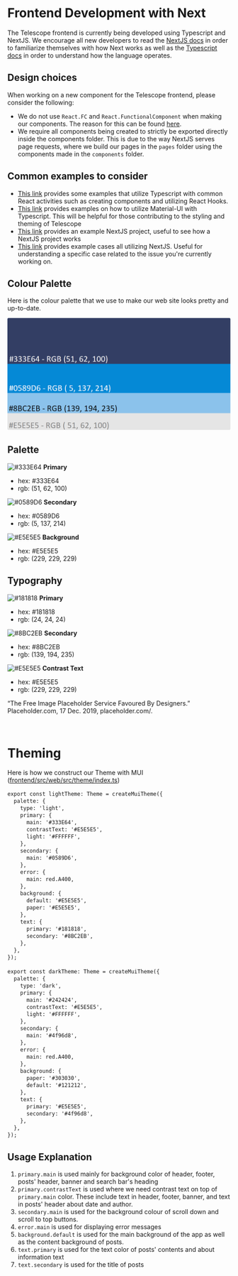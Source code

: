 # Frontend Development with Next

The Telescope frontend is currently being developed using Typescript and NextJS. We encourage all new developers to read the [NextJS docs](https://nextjs.org/docs) in order to familiarize themselves with how Next works as well as the [Typescript docs](https://www.typescriptlang.org/docs/) in order to understand how the language operates.

## Design choices

When working on a new component for the Telescope frontend, please consider the following:

- We do not use `React.FC` and `React.FunctionalComponent` when making our components. The reason for this can be found [here](https://github.com/facebook/create-react-app/pull/8177).
- We require all components being created to strictly be exported directly inside the components folder. This is due to the way NextJS serves page requests, where we build our pages in the `pages` folder using the components made in the `components` folder.

## Common examples to consider

- [This link](https://github.com/typescript-cheatsheets/react#reacttypescript-cheatsheets) provides some examples that utilize Typescript with common React activities such as creating components and utilizing React Hooks.
- [This link](https://material-ui.com/guides/typescript/) provides examples on how to utilize Material-UI with Typescript. This will be helpful for those contributing to the styling and theming of Telescope
- [This link](https://github.com/vercel/next.js/tree/canary/examples/with-typescript) provides an example NextJS project, useful to see how a NextJS project works
- [This link](https://github.com/vercel/next.js/tree/canary/examples) provides example cases all utilizing NextJS. Useful for understanding a specific case related to the issue you're currently working on.

## Colour Palette

Here is the colour palette that we use to make our web site looks pretty and up-to-date.

![Palette](images/palette.png)

## Palette

![#333E64](https://placehold.it/15/333E64/000000?text=+) **Primary**

- hex: #333E64
- rgb: (51, 62, 100)

![#0589D6](https://placehold.it/15/0589D6/000000?text=+) **Secondary**

- hex: #0589D6
- rgb: (5, 137, 214)

![#E5E5E5](https://placehold.it/15/E5E5E5/000000?text=+) **Background**

- hex: #E5E5E5
- rgb: (229, 229, 229)

## Typography

![#181818](https://placehold.it/15/181818/000000?text=+) **Primary**

- hex: #181818
- rgb: (24, 24, 24)

![#8BC2EB](https://placehold.it/15/8BC2EB/000000?text=+) **Secondary**

- hex: #8BC2EB
- rgb: (139, 194, 235)

![#E5E5E5](https://placehold.it/15/E5E5E5/000000?text=+) **Contrast Text**

- hex: #E5E5E5
- rgb: (229, 229, 229)

“The Free Image Placeholder Service Favoured By Designers.” Placeholder.com, 17 Dec. 2019, placeholder.com/.

<br/>

# Theming

Here is how we construct our Theme with MUI ([frontend/src/web/src/theme/index.ts](https://github.com/Seneca-CDOT/telescope/blob/master/src/web/src/theme/index.ts))

```node
export const lightTheme: Theme = createMuiTheme({
  palette: {
    type: 'light',
    primary: {
      main: '#333E64',
      contrastText: '#E5E5E5',
      light: '#FFFFFF',
    },
    secondary: {
      main: '#0589D6',
    },
    error: {
      main: red.A400,
    },
    background: {
      default: '#E5E5E5',
      paper: '#E5E5E5',
    },
    text: {
      primary: '#181818',
      secondary: '#8BC2EB',
    },
  },
});

export const darkTheme: Theme = createMuiTheme({
  palette: {
    type: 'dark',
    primary: {
      main: '#242424',
      contrastText: '#E5E5E5',
      light: '#FFFFFF',
    },
    secondary: {
      main: '#4f96d8',
    },
    error: {
      main: red.A400,
    },
    background: {
      paper: '#303030',
      default: '#121212',
    },
    text: {
      primary: '#E5E5E5',
      secondary: '#4f96d8',
    },
  },
});
```

## Usage Explanation

1. `primary.main` is used mainly for background color of header, footer, posts' header, banner and search bar's heading
2. `primary.contrastText` is used where we need contrast text on top of `primary.main` color. These include text in header, footer, banner, and text in posts' header about date and author.
3. `secondary.main` is used for the background colour of scroll down and scroll to top buttons.
4. `error.main` is used for displaying error messages
5. `background.default` is used for the main background of the app as well as the content background of posts.
6. `text.primary` is used for the text color of posts' contents and about information text
7. `text.secondary` is used for the title of posts
